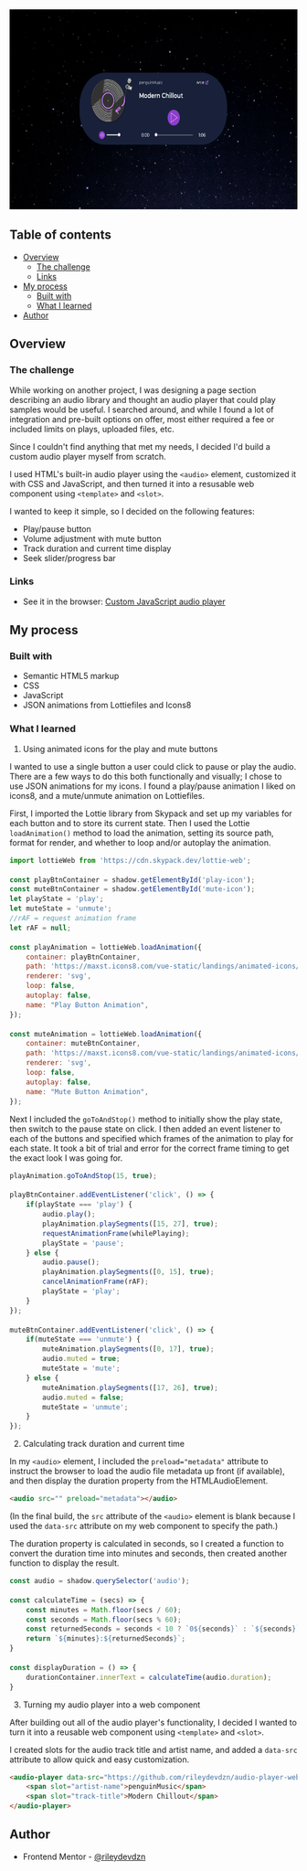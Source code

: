 <div align="center">
  <img 
    src="./audio-player-web-cmp.png"
    alt="Custom audio player web component, shown as a single component over starry night sky background, queued up to the song Modern Chillout from penguin music"
    height="350px">
</div>

## Table of contents

- [Overview](#overview)
  - [The challenge](#the-challenge)
  - [Links](#links)
- [My process](#my-process)
  - [Built with](#built-with)
  - [What I learned](#what-i-learned)
  <!--- [Continued development](#continued-development)
  - [Useful resources](#useful-resources)-->
- [Author](#author)

## Overview

### The challenge

While working on another project, I was designing a page section describing an audio library and thought an audio player that could play samples would be useful. I searched around, and while I found a lot of integration and pre-built options on offer, most either required a fee or included limits on plays, uploaded files, etc. 

Since I couldn't find anything that met my needs, I decided I'd build a custom audio player myself from scratch. 

I used HTML's built-in audio player using the `<audio>` element, customized it with CSS and JavaScript, and then turned it into a resusable web component using `<template>` and `<slot>`.

I wanted to keep it simple, so I decided on the following features:

- Play/pause button
- Volume adjustment with mute button
- Track duration and current time display
- Seek slider/progress bar

<!--<div align="center">
  <img
    src=""
    alt=""
    height="350px">
  <img 
    src=""
    alt=""
    height="350px">
  <p><em><em></p>
</div>-->

### Links

- See it in the browser: [Custom JavaScript audio player](https://rileydevdzn.github.io/audio-player-web-component/)

## My process

### Built with

- Semantic HTML5 markup
- CSS
- JavaScript
- JSON animations from Lottiefiles and Icons8


### What I learned

1. Using animated icons for the play and mute buttons

I wanted to use a single button a user could click to pause or play the audio. There are a few ways to do this both functionally and visually; I chose to use JSON animations for my icons. I found a play/pause animation I liked on icons8, and a mute/unmute animation on Lottiefiles.

First, I imported the Lottie library from Skypack and set up my variables for each button and to store its current state. Then I used the Lottie `loadAnimation()` method to load the animation, setting its source path, format for render, and whether to loop and/or autoplay the animation.  

```js
import lottieWeb from 'https://cdn.skypack.dev/lottie-web';

const playBtnContainer = shadow.getElementById('play-icon');
const muteBtnContainer = shadow.getElementById('mute-icon');
let playState = 'play';
let muteState = 'unmute';
//rAF = request animation frame
let rAF = null;

const playAnimation = lottieWeb.loadAnimation({
    container: playBtnContainer,
    path: 'https://maxst.icons8.com/vue-static/landings/animated-icons/icons/pause/pause.json',
    renderer: 'svg',
    loop: false,
    autoplay: false,
    name: "Play Button Animation",
});
          
const muteAnimation = lottieWeb.loadAnimation({
    container: muteBtnContainer,
    path: 'https://maxst.icons8.com/vue-static/landings/animated-icons/icons/no-sound/no-sound.json',
    renderer: 'svg',
    loop: false,
    autoplay: false,
    name: "Mute Button Animation",
});
```

Next I included the `goToAndStop()` method to initially show the play state, then switch to the pause state on click. I then added an event listener to each of the buttons and specified which frames of the animation to play for each state. It took a bit of trial and error for the correct frame timing to get the exact look I was going for.

```js
playAnimation.goToAndStop(15, true);

playBtnContainer.addEventListener('click', () => {
    if(playState === 'play') {
        audio.play();
        playAnimation.playSegments([15, 27], true);
        requestAnimationFrame(whilePlaying);
        playState = 'pause';
    } else {
        audio.pause();
        playAnimation.playSegments([0, 15], true);
        cancelAnimationFrame(rAF);
        playState = 'play';
    }
});
        
muteBtnContainer.addEventListener('click', () => {
    if(muteState === 'unmute') {
        muteAnimation.playSegments([0, 17], true);
        audio.muted = true;
        muteState = 'mute';
    } else {
        muteAnimation.playSegments([17, 26], true);
        audio.muted = false;
        muteState = 'unmute';
    }
});
```

2. Calculating track duration and current time

In my `<audio>` element, I included the `preload="metadata"` attribute to instruct the browser to load the audio file metadata up front (if available), and then display the duration property from the HTMLAudioElement.

```html
<audio src="" preload="metadata"></audio>
```

(In the final build, the `src` attribute of the `<audio>` element is blank because I used the `data-src` attribute on my web component to specify the path.)

The duration property is calculated in seconds, so I created a function to convert the duration time into minutes and seconds, then created another function to display the result.

```js
const audio = shadow.querySelector('audio');

const calculateTime = (secs) => {
    const minutes = Math.floor(secs / 60);
    const seconds = Math.floor(secs % 60);
    const returnedSeconds = seconds < 10 ? `0${seconds}` : `${seconds}`;
    return `${minutes}:${returnedSeconds}`;
}
        
const displayDuration = () => {
    durationContainer.innerText = calculateTime(audio.duration);
}
```

<!--Current time is tied to seek slider/transition for next section-->

<!--3. Creating an interactive seek slider/progress bar-->



3. Turning my audio player into a web component

After building out all of the audio player's functionality, I decided I wanted to turn it into a reusable web component using `<template>` and `<slot>`.

I created slots for the audio track title and artist name, and added a `data-src` attribute to allow quick and easy customization.

```html
<audio-player data-src="https://github.com/rileydevdzn/audio-player-web-component/blob/main/penguinmusic-modern-chillout-future-calm-12641.mp3?raw=true">
    <span slot="artist-name">penguinMusic</span>
    <span slot="track-title">Modern Chillout</span>
</audio-player>
```

<!--Briefly discuss what it took to do this with JS...shadow DOM, creating/initializing the audio player, extending, etc. -->

<!--### Continued development


### Useful resources

- []()
- []()-->


## Author

- Frontend Mentor - [@rileydevdzn](https://www.frontendmentor.io/profile/rileydevdzn)
